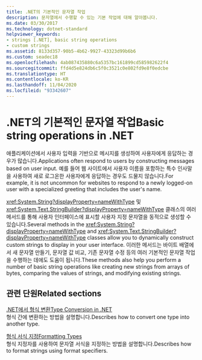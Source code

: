 ```yaml
---
title: .NET의 기본적인 문자열 작업
description: 문자열에서 수행할 수 있는 기본 작업에 대해 알아봅니다.
ms.date: 03/30/2017
ms.technology: dotnet-standard
helpviewer_keywords:
- strings [.NET], basic string operations
- custom strings
ms.assetid: 8133d357-90b5-4b62-9927-43323d99b6b6
ms.custom: seadec18
ms.openlocfilehash: 4ab087435880c6a5357bc161899cd585982622f4
ms.sourcegitcommit: ffd4d5e824db6c5f0c3521c0e802fd9e8f0edcbe
ms.translationtype: HT
ms.contentlocale: ko-KR
ms.lasthandoff: 11/04/2020
ms.locfileid: "93342607"
---
```

# <a name="basic-string-operations-in-net"></a><span data-ttu-id="73614-103">.NET의 기본적인 문자열 작업</span><span class="sxs-lookup"><span data-stu-id="73614-103">Basic string operations in .NET</span></span>

<span data-ttu-id="73614-104">애플리케이션에서 사용자 입력을 기반으로 메시지를 생성하여 사용자에게 응답하는 경우가 많습니다.</span><span class="sxs-lookup"><span data-stu-id="73614-104">Applications often respond to users by constructing messages based on user input.</span></span> <span data-ttu-id="73614-105">예를 들어 웹 사이트에서 사용자 이름을 포함하는 특수 인사말을 사용하여 새로 로그온한 사용자에게 응답하는 경우도 드물지 않습니다.</span><span class="sxs-lookup"><span data-stu-id="73614-105">For example, it is not uncommon for websites to respond to a newly logged-on user with a specialized greeting that includes the user's name.</span></span>

<span data-ttu-id="73614-106"><xref:System.String?displayProperty=nameWithType> 및 <xref:System.Text.StringBuilder?displayProperty=nameWithType> 클래스의 여러 메서드를 통해 사용자 인터페이스에 표시할 사용자 지정 문자열을 동적으로 생성할 수 있습니다.</span><span class="sxs-lookup"><span data-stu-id="73614-106">Several methods in the <xref:System.String?displayProperty=nameWithType> and <xref:System.Text.StringBuilder?displayProperty=nameWithType> classes allow you to dynamically construct custom strings to display in your user interface.</span></span> <span data-ttu-id="73614-107">이러한 메서드는 바이트 배열에서 새 문자열 만들기, 문자열 값 비교, 기존 문자열 수정 등의 여러 기본적인 문자열 작업을 수행하는 데에도 도움이 됩니다.</span><span class="sxs-lookup"><span data-stu-id="73614-107">These methods also help you perform a number of basic string operations like creating new strings from arrays of bytes, comparing the values of strings, and modifying existing strings.</span></span>

## <a name="related-sections"></a><span data-ttu-id="73614-108">관련 단원</span><span class="sxs-lookup"><span data-stu-id="73614-108">Related sections</span></span>

<span data-ttu-id="73614-109">[.NET에서 형식 변환](type-conversion.md)</span><span class="sxs-lookup"><span data-stu-id="73614-109">[Type Conversion in .NET](type-conversion.md)</span></span>\
<span data-ttu-id="73614-110">형식 간에 변환하는 방법을 설명합니다.</span><span class="sxs-lookup"><span data-stu-id="73614-110">Describes how to convert one type into another type.</span></span>

<span data-ttu-id="73614-111">[형식 서식 지정](formatting-types.md)</span><span class="sxs-lookup"><span data-stu-id="73614-111">[Formatting Types](formatting-types.md)</span></span>\
<span data-ttu-id="73614-112">형식 지정자를 사용하여 문자열 서식을 지정하는 방법을 설명합니다.</span><span class="sxs-lookup"><span data-stu-id="73614-112">Describes how to format strings using format specifiers.</span></span>
